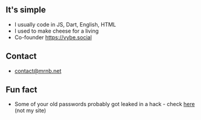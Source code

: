 ## It's simple

- I usually code in JS, Dart, English, HTML
- I used to make cheese for a living
- Co-founder https://vybe.social

## Contact

- contact@mrnb.net

## Fun fact

- Some of your old passwords probably got leaked in a hack - check [here](https://haveibeenpwned.com/) (not my site)
